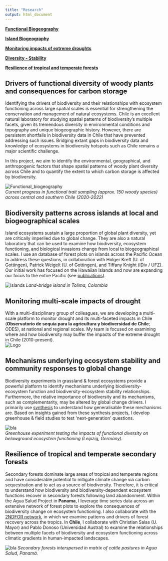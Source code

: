 ```yaml
---
title: "Research"
output: html_document
---
```


[**Functional Biogeography**](#drivers-of-functional-diversity-of-woody-plants-and-consequences-for-carbon-storage) 

[**Island Biogeography**](#biodiversity-patterns-across-islands-at-local-and-biogeographical-scales)

[**Monitoring impacts of extreme droughts**](#monitoring-multi-scale-impacts-of-drought)  

[**Diversity - Stability**](#mechanisms-underlying-ecosystem-stability-and-community-responses-to-global-change) 

[**Resilience of tropical and temperate forests**](#resilience-of-tropical-and-temperate-secondary-forests)  

## Drivers of functional diversity of woody plants and consequences for carbon storage

Identifying the drivers of biodiversity and their relationships with ecosystem functioning across large spatial scales is essential for strengthening the conservation and management of natural ecosystems. Chile is an excellent natural laboratory for studying spatial patterns of biodiversity’s multiple facets, given its tremendous diversity in environmental conditions and topography and unique biogeographic history. However, there are persistent shortfalls in biodiversity data in Chile that have prevented addressing such issues. Bridging extant gaps in biodiversity data and knowledge of ecosystems in biodiversity hotspots such as Chile remains a major scientific challenge.

In this project, we aim to identify the environmental, geographical, and anthropogenic factors that shape spatial patterns of woody plant diversity across Chile and to quantify the extent to which carbon storage is affected by biodiversity.  

![Functional_biogeography](/images/Muestreo2.png)  
_Current progress in functional trait sampling (approx. 150 woody species) across central and southern Chile (2020-2022)_  

## Biodiversity patterns across islands at local and biogeographical scales  

Island ecosystems sustain a large proportion of global plant diversity, yet are critically imperiled due to global change. They are also a natural laboratory that can be used to examine how biodiversity, ecosystem functioning, and biological invasions change from local to biogeographical scales. I use an database of forest plots on islands across the Pacific Ocean to address these questions, in collaboration with Holger Kreft (U. of Gottingen), Patrick Weigelt (U. of Gottingen), and Tiffany Knight (iDiv / UFZ). Our initial work has focused on the Hawaiian Islands and now are expanding our focus to the entire Pacific (see [publications](/publications)).   

![Islands](/images/islands33.png)
_Land-bridge island in Tolima, Colombia_

## Monitoring multi-scale impacts of drought    

With a multi-disciplinary group of colleagues, we are developing a multi-scale platform to 
monitor drought and its multi-faceted impacts in Chile (**Observatorio de sequía para la agricultura y biodiversidad de Chile**; ODES), at national and regional scales. My team is focused on examining where and how biodiversity may buffer the impacts of 
the extreme drought in Chile (2010-present).  
![Logo](/images/Logo_verticalcolor.png)  

## Mechanisms underlying ecosystem stability and community responses to global change   

Biodiversity experiments in grassland & forest ecosystems provide a powerful platform to identify mechanisms underlying biodiversity-ecosystem function and biodiversity-ecosystem stability relationships. Furthermore, the relative importance of biodiversity and its mechanisms, such as complementarity, may be altered by global change drivers. I primarily use [synthesis](https://natureecoevocommunity.nature.com/users/173594-dylan-craven/posts/37387-synthesizing-people-and-data-to-understand-the-multiple-drivers-of-ecosystem-stability) to understand how generalisable these mechanisms are. Based on insights gained from these synthesis projects, I develop greenhouse & field studies to test 'next-generation' questions.

![bla](/images/experiment2.png)  
_Greenhouse experiment testing the impacts of functional diversity on belowground ecosystem functioning (Leipzig, Germany)._

## Resilience of tropical and temperate secondary forests    

Secondary forests dominate large areas of tropical and temperate regions and have considerable potential to mitigate climate change via carbon sequestration and to act as a source of biodiversity. Therefore, it is critical to understand how biodiversity and biodiversity-dependent ecosystem functions recover in secondary forests following land abandonment. Within the Agua Salud Project in **Panama**, I leverage time series data across an extensive network of forest plots to explore the consequences of biodiversity change on ecosystem functioning. I also collaborate with the [2NDFOR network](https://sites.google.com/view/2ndfor/home), in which we examine patterns and drivers of forest recovery across the tropics. In **Chile**, I collaborate with Christian Salas (U. Mayor) and Pablo Donoso (Universidad Austral) to examine the relationships between multiple facets of biodiversity and ecosystem functioning across climatic gradients in human-impacted landscapes.

![bla](/images/aguasalud2.png)
_Secondary forests interspersed in matrix of cattle pastures in Agua Salud, Panamá._

